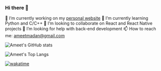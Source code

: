 ### Hi there 👋

<!--
**ameetmadan/ameetmadan** is a ✨ _special_ ✨ repository because its `README.md` (this file) appears on your GitHub profile.
-->

🔭 I’m currently working on my [personal website](www.ameet-madan.ch)
🌱 I’m currently learning Python and C/C++
👯 I’m looking to collaborate on React and React Native projects
🤔 I’m looking for help with back-end development
📫 How to reach me: ameetmadan@gmail.com

![Ameet's GitHub stats](https://github-readme-stats.vercel.app/api?username=ameetmadan&layout=compact)

![Ameet's Top Langs](https://github-readme-stats.vercel.app/api/top-langs/?username=ameetmadan&layout=compact)

[![wakatime](https://wakatime.com/badge/user/f7f544be-c0dc-4316-96d1-420af5f25877.svg)](https://wakatime.com/@f7f544be-c0dc-4316-96d1-420af5f25877)
